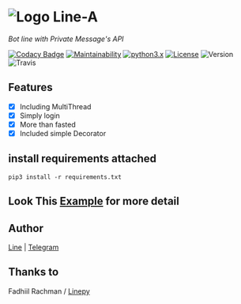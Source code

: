 # ![Logo](https://github.com/dyseo/X/blob/master/examples/assets/LINE-sm.png) Line-A
_Bot line with Private Message's API_

[![Codacy Badge](https://api.codacy.com/project/badge/Grade/0c7d8fcc9b084e51bfde2cd0c6425986)](https://app.codacy.com/app/dyseo/A?utm_source=github.com&utm_medium=referral&utm_content=dyseo/A&utm_campaign=Badge_Grade_Dashboard) [![Maintainability](https://api.codeclimate.com/v1/badges/ba3a789981b24f572d32/maintainability)](https://codeclimate.com/github/dyseo/A/maintainability)
[![python3.x](https://img.shields.io/badge/python-3.x-green.svg)](https://www.python.org/downloads/release/python-372/) [![License](https://img.shields.io/badge/MIT-License-blue.svg)](https://opensource.org/licenses/MIT) ![Version](https://img.shields.io/badge/Version-1.5-red.svg) ![Travis](https://travis-ci.org/dyseo/A.svg?branch=master) 

## Features
-   [x] Including MultiThread
-   [x] Simply login
-   [x] More than fasted
-   [x] Included simple Decorator

## install requirements attached
`pip3 install -r requirements.txt`

## Look This [Example](https://github.com/dyseo/A/blob/master/bots) for more detail
 
## Author
[Line](line.me/ti/p/~line.bngsad) | [Telegram](t.me/alnyz)

## Thanks to
Fadhiil Rachman / [Linepy](https://github.com/fadhiilrachman/line-py)
